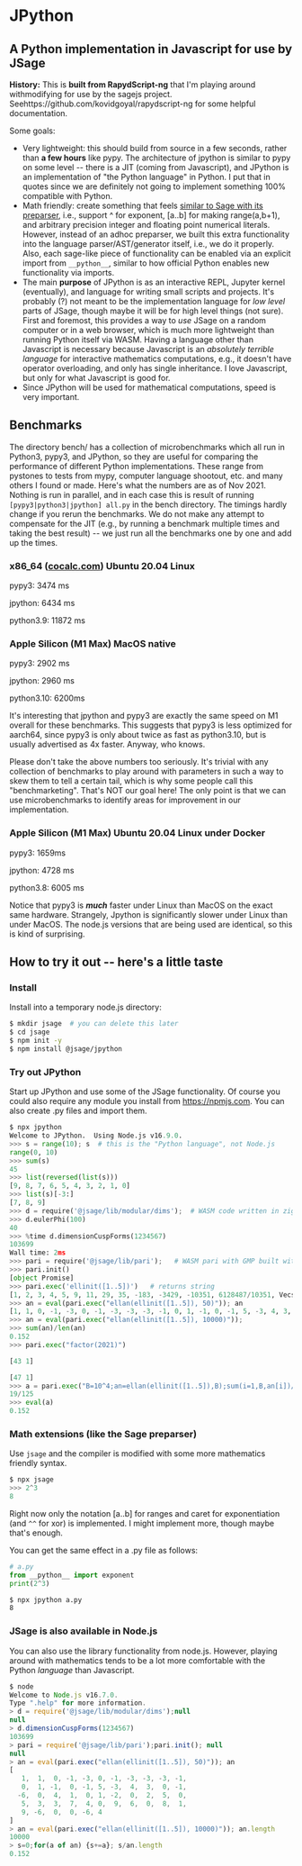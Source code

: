 # JPython

## A Python implementation in Javascript for use by JSage

**History:** This is **built from RapydScript-ng** that I'm playing around withmodifying for use by the sagejs project. Seehttps://github.com/kovidgoyal/rapydscript-ng for some helpful documentation.

Some goals:

- Very lightweight: this should build from source in a few seconds, rather than **a few hours** like pypy.  The architecture of jpython is similar to pypy on some level -- there is a JIT (coming from Javascript), and JPython is an implementation of "the Python language" in Python.    I put that in quotes since we are definitely not going to implement something 100% compatible with Python.
- Math friendly: create something that feels [similar to Sage with its preparser](https://doc.sagemath.org/html/en/reference/repl/sage/repl/preparse.html), i.e., support ^ for exponent, [a..b] for making range(a,b+1), and arbitrary precision integer and floating point numerical literals.  However, instead of an adhoc preparser, we built this extra functionality into the language parser/AST/generator itself, i.e., we do it properly.  Also, each sage-like piece of functionality can be enabled via an explicit import from `__python__`, similar to how official Python enables new functionality via imports.
- The main **purpose** of JPython is as an interactive REPL, Jupyter kernel (eventually), and language for writing small scripts and projects.  It's probably (?) not meant to be the implementation language for _low_ _level_ parts of JSage, though maybe it will be for high level things (not sure).  First and foremost, this provides a way to _use_ JSage on a random computer or in a web browser, which is much more lightweight than running Python itself via WASM.  Having a language other than Javascript is necessary because Javascript is an _absolutely terrible language_ for interactive mathematics computations, e.g., it doesn't have operator overloading, and only has single inheritance.  I love Javascript, but only for what Javascript is good for.
- Since JPython will be used for mathematical computations, speed is very important.

## Benchmarks

The directory bench/ has a collection of microbenchmarks which all run in Python3, pypy3, and JPython, so they are useful for comparing the performance of different Python implementations.  These range from pystones to tests from mypy, computer language shootout, etc. and many others I found or made. Here's what the numbers are as of Nov 2021.  Nothing is run in parallel, and in each case this is result of running `[pypy3|python3|jpython] all.py`  in the bench directory.  The timings hardly change if you rerun the benchmarks.  We do not make any attempt to compensate for the JIT (e.g., by running a benchmark multiple times and taking the best result) -- we just run all the benchmarks one by one and add up the times.

### x86\_64 ([cocalc.com](http://cocalc.com)) Ubuntu 20.04 Linux

pypy3: 3474 ms

jpython: 6434 ms

python3.9: 11872 ms

### Apple Silicon (M1 Max) MacOS native

pypy3: 2902 ms

jpython: 2960 ms

python3.10: 6200ms

It's interesting that jpython and pypy3 are exactly the same speed on M1 overall for these benchmarks.  This suggests that pypy3 is less optimized for aarch64, since pypy3 is only about twice as fast as python3.10, but is usually advertised as 4x faster.  Anyway, who knows.

Please don't take the above numbers too seriously.  It's trivial with any collection of benchmarks to play around with parameters in such a way to skew them to tell a certain tail, which is why some people call this "benchmarketing".  That's NOT our goal here!  The only point is that we can use microbenchmarks to identify areas for improvement in our implementation.

### Apple Silicon (M1 Max) Ubuntu 20.04 Linux under Docker

pypy3: 1659ms

jpython: 4728 ms

python3.8: 6005 ms

Notice that pypy3 is _**much**_ faster under Linux than MacOS on the exact same hardware.  Strangely, Jpython is significantly slower under Linux than under MacOS.  The node.js versions that are being used are identical, so this is kind of surprising.

## How to try it out -- here's a little taste

### Install

Install into a temporary node.js directory:

```bash
$ mkdir jsage  # you can delete this later
$ cd jsage
$ npm init -y
$ npm install @jsage/jpython
```

### Try out JPython

Start up JPython and use some of the JSage functionality. Of course you could also
require any module you install from https://npmjs.com. You can also create .py files
and import them.

```python
$ npx jpython
Welcome to JPython.  Using Node.js v16.9.0.
>>> s = range(10); s  # this is the "Python language", not Node.js
range(0, 10)
>>> sum(s)
45
>>> list(reversed(list(s)))
[9, 8, 7, 6, 5, 4, 3, 2, 1, 0]
>>> list(s)[-3:]
[7, 8, 9]
>>> d = require('@jsage/lib/modular/dims');  # WASM code written in ziglang.
>>> d.eulerPhi(100)
40
>>> %time d.dimensionCuspForms(1234567)
103699
Wall time: 2ms
>>> pari = require('@jsage/lib/pari');   # WASM pari with GMP built with 'zig cc'
>>> pari.init()
[object Promise]
>>> pari.exec('ellinit([1..5])')   # returns string
[1, 2, 3, 4, 5, 9, 11, 29, 35, -183, -3429, -10351, 6128487/10351, Vecsmall([1]), [Vecsmall([96, -1])], [0, 0, 0, 0, 0, 0, 0, 0]]
>>> an = eval(pari.exec("ellan(ellinit([1..5]), 50)")); an
[1, 1, 0, -1, -3, 0, -1, -3, -3, -3, -1, 0, 1, -1, 0, -1, 5, -3, 4, 3, 0, -1, -6, 0, 4, 1, 0, 1, -2, 0, 2, 5, 0, 5, 3, 3, 7, 4, 0, 9, 6, 0, 8, 1, 9, -6, 0, 0, -6, 4]
>>> an = eval(pari.exec("ellan(ellinit([1..5]), 10000)"));
>>> sum(an)/len(an)
0.152
>>> pari.exec("factor(2021)")

[43 1]

[47 1]
>>> a = pari.exec("B=10^4;an=ellan(ellinit([1..5]),B);sum(i=1,B,an[i])/B"); a
19/125
>>> eval(a)
0.152
```

### Math extensions (like the Sage preparser)

Use `jsage` and the compiler is modified with some more
mathematics friendly syntax.

```python
$ npx jsage
>>> 2^3
8
```

Right now only the notation [a..b] for ranges and caret for exponentiation (and
`^^` for xor) is implemented. I might implement more, though maybe that's enough.

You can get the same effect in a .py file as follows:

```python
# a.py
from __python__ import exponent
print(2^3)
```

```bash
$ npx jpython a.py
8
```

### JSage is also available in Node.js

You can also use the library functionality from node.js. However,
playing around with mathematics tends to be a lot more comfortable with the
Python _language_ than Javascript.

```js
$ node
Welcome to Node.js v16.7.0.
Type ".help" for more information.
> d = require('@jsage/lib/modular/dims');null
null
> d.dimensionCuspForms(1234567)
103699
> pari = require('@jsage/lib/pari');pari.init(); null
null
> an = eval(pari.exec("ellan(ellinit([1..5]), 50)")); an
[
   1,  1,  0, -1, -3, 0, -1, -3, -3, -3, -1,
   0,  1, -1,  0, -1, 5, -3,  4,  3,  0, -1,
  -6,  0,  4,  1,  0, 1, -2,  0,  2,  5,  0,
   5,  3,  3,  7,  4, 0,  9,  6,  0,  8,  1,
   9, -6,  0,  0, -6, 4
]
> an = eval(pari.exec("ellan(ellinit([1..5]), 10000)")); an.length
10000
> s=0;for(a of an) {s+=a}; s/an.length
0.152
```

